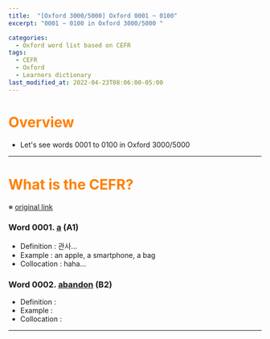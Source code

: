 ```yaml
---
title:  "[Oxford 3000/5000] Oxford 0001 ~ 0100"
excerpt: "0001 ~ 0100 in Oxford 3000/5000 "

categories:
  - Oxford word list based on CEFR
tags:
  - CEFR
  - Oxford
  - Learners dictionary
last_modified_at: 2022-04-23T08:06:00-05:00
---
```

<!--
%% color
%% 주황색 : <span style="color:#FF8000"></span>
%% 파란색 : <span style="color:#0000FF"></span>
%% 빨간색 : <span style="color:#FF0000"></span>
%% 초록색 : <span style="color:#00FF00"></span>
%% 보라색 : <span style="color:#9A2EFE"></span>

%% 노란 형광펜 : <span style='background-color:#fff5b1'> </span>

%% URL : [title](link)
-->

# <span style="color:#FF8000">Overview</span>
- Let's see words 0001 to 0100 in Oxford 3000/5000  
  
----

# <span style="color:#FF8000">What is the CEFR?</span>
※ [original link](https://www.oxfordlearnersdictionaries.com/wordlists/oxford3000-5000)

### Word 0001. [a](https://www.oxfordlearnersdictionaries.com/definition/english/a_1) (A1)
* Definition : 관사...
* Example : an apple, a smartphone, a bag
* Collocation : haha...

### Word 0002. [abandon](https://www.oxfordlearnersdictionaries.com/definition/english/abandon_1) (B2)  
* Definition : 
* Example : 
* Collocation : 

  
----



